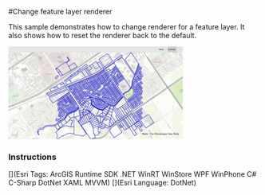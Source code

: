#Change feature layer renderer

This sample demonstrates how to change renderer for a feature layer. It also shows how to reset the renderer back to the default.

<img src="ChangeFeatureLayerRenderer.jpg" width="350"/>

### Instructions



[](Esri Tags: ArcGIS Runtime SDK .NET WinRT WinStore WPF WinPhone C# C-Sharp DotNet XAML MVVM)
[](Esri Language: DotNet)
